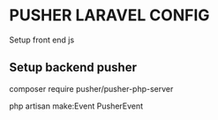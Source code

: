 # PUSHER LARAVEL CONFIG

Setup front end js

## Setup backend pusher

composer require pusher/pusher-php-server


php artisan make:Event PusherEvent
